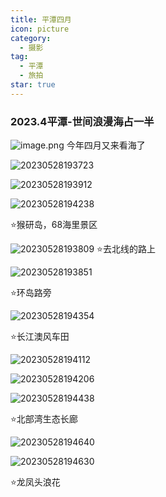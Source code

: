 ```yaml
---
title: 平潭四月
icon: picture
category:
  - 摄影
tag:
  - 平潭
  - 旅拍
star: true
---
```

### 2023.4平潭-世间浪漫海占一半
![image.png](/markdown/20230528193150.jpg)
今年四月又来看海了
<!-- more -->
![20230528193723](/markdown/20230528193723.jpg)

![20230528193912](/markdown/20230528193912.jpg)

![20230528194238](/markdown/20230528194238.jpg)

⭐猴研岛，68海里景区

![20230528193809](/markdown/20230528193809.jpg)
⭐去北线的路上

![20230528193851](/markdown/20230528193851.jpg)

⭐环岛路旁

![20230528194354](/markdown/20230528194354.jpg)

⭐长江澳风车田

![20230528194112](/markdown/20230528194112.jpg)

![20230528194206](/markdown/20230528194206.jpg)

![20230528194438](/markdown/20230528194438.jpg)

⭐北部湾生态长廊

![20230528194640](/markdown/20230528194640.jpg)

![20230528194630](/markdown/20230528194630.jpg)

⭐龙凤头浪花

